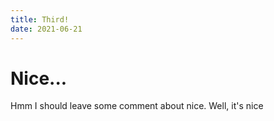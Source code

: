 ```yaml
---
title: Third!
date: 2021-06-21
---
```


# Nice...

Hmm I should leave some comment about nice.
Well, it's nice

